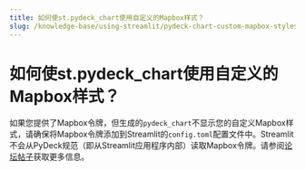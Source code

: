 ```yaml
---
title: 如何使st.pydeck_chart使用自定义的Mapbox样式？
slug: /knowledge-base/using-streamlit/pydeck-chart-custom-mapbox-styles
---
```


# 如何使st.pydeck_chart使用自定义的Mapbox样式？

如果您提供了Mapbox令牌，但生成的`pydeck_chart`不显示您的自定义Mapbox样式，请确保将Mapbox令牌添加到Streamlit的`config.toml`配置文件中。Streamlit不会从PyDeck规范（即从Streamlit应用程序内部）读取Mapbox令牌。请参阅[论坛帖子](https://discuss.streamlit.io/t/deprecation-warning-deckgl-pydeck-maps-to-require-mapbox-token-for-production-usage/2982/10)获取更多信息。
